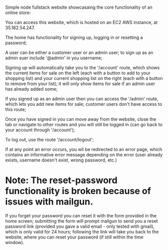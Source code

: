 Simple node fullstack website showcasaing the core functionality of an online store:  

You can access this website, which is hosted on an EC2 AWS instance, at 35.182.54.247.  

The home has functionality for signing up, logging in or resetting a password;  

A user can be either a customer user or an admin user; to sign up as an admin suer include
'@admin' in you username;  

Signing up will automatically take you to the '/account' route, which shows the current items
for sale on the left (each with a button to add to your shopping list) and your current shopping
list on the right (each with a button to remove from your list); it will only show items for sale
if an admin user has already added some;

If you signed up as an admin user then you can access the '/admin' route, which lets you
add new items for sale; customer users don't have access to this route;  

Once you have signed in you can move away from the website, close the tab or navigate
to other routes and you will still be logged in (can go back to your account through '/account');  

To log out, use the route '/account/logout';  

If at any point an error occurs, you wil be redirected to an error page, which contains an
informative error message depending on the error (user already exists, username doesn't exist, 
wrong password, etc.)  

# Note: The reset-password functionality is broken because of issues with mailgun.
If you forget your password you can reset it with the form provided in the home screen;
submitting the form will prompt mailgun to send you a reset password link (provided you gave a valid
email - only tested with gmail), which is only valid for 24 hours; following the link will
take you back to the website, where you can reset your password (if still within the time window).
